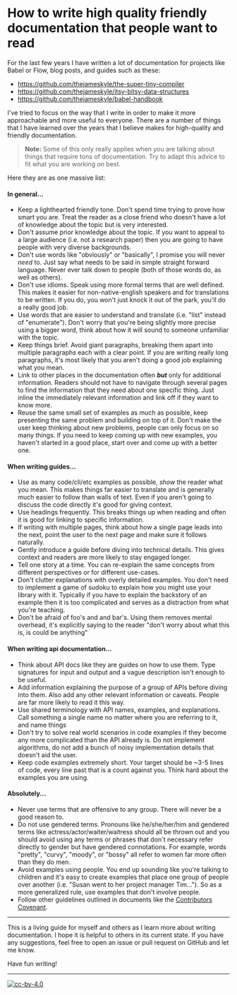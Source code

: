 # How to write high quality friendly documentation that people want to read

For the last few years I have written a lot of documentation for projects like
Babel or Flow, blog posts, and guides such as these:

- https://github.com/thejameskyle/the-super-tiny-compiler
- https://github.com/thejameskyle/itsy-bitsy-data-structures
- https://github.com/thejameskyle/babel-handbook

I've tried to focus on the way that I write in order to make it more
approachable and more useful to everyone. There are a number of things that I
have learned over the years that I believe makes for high-quality and friendly
documentation.

> **Note:** Some of this only really applies when you are talking about things
> that require tons of documentation. Try to adapt this advice to fit what you
> are working on best.

Here they are as one massive list:

#### In general...

- Keep a lighthearted friendly tone. Don't spend time trying to prove how smart
  you are. Treat the reader as a close friend who doesn't have a lot of
  knowledge about the topic but is very interested.
- Don't assume prior knowledge about the topic. If you want to appeal to a
  large audience (i.e. not a research paper) then you are going to have people
  with very diverse backgrounds.
- Don't use words like "obviously" or "basically", I promise you will never
  *need* to. Just say what needs to be said in simple straight forward
  language. Never ever talk down to people (both of those words do, as well as
  others).
- Don't use idioms. Speak using more formal terms that are well defined. This
  makes it easier for non-native-english speakers and for translations to be
  written. If you do, you won't just knock it out of the park, you'll do a
  really good job.
- Use words that are easier to understand and translate (i.e. "list" instead
  of "enumerate"). Don't worry that you're being slightly more precise using a
  bigger word, think about how it will sound to someone unfamiliar with the
  topic.
- Keep things brief. Avoid giant paragraphs, breaking them apart into multiple
  paragraphs each with a clear point. If you are writing really long
  paragraphs, it's most likely that you aren't doing a good job explaining what
  you mean.
- Link to other places in the documentation often ***but*** only for additional
  information. Readers should not have to navigate through several pages to
  find the information that they need about one specific thing. Just inline the
  immediately relevant information and link off if they want to know more.
- Reuse the same small set of examples as much as possible, keep presenting the
  same problem and building on top of it. Don't make the user keep thinking
  about new problems, people can only focus on so many things. If you need to
  keep coming up with new examples, you haven't started in a good place, start
  over and come up with a better one.

#### When writing guides...

- Use as many code/cli/etc examples as possible, *show* the reader what you
  mean. This makes things far easier to translate and is generally much easier
  to follow than walls of text. Even if you aren't going to discuss the code
  directly it's good for giving context.
- Use headings frequently. This breaks things up when reading and often it is
  good for linking to specific information.
- If writing with multiple pages, think about how a single page leads into the
  next, point the user to the next page and make sure it follows naturally.
- Gently introduce a guide before diving into technical details. This gives
  context and readers are more likely to stay engaged longer.
- Tell one story at a time. You can re-explain the same concepts from different
  perspectives or for different use-cases.
- Don't clutter explanations with overly detailed examples. You don't need to
  implement a game of sudoku to explain how you might use your library with it.
  Typically if you have to explain the backstory of an example then it is too
  complicated and serves as a distraction from what you're teaching.
- Don't be afraid of foo's and and bar's. Using them removes mental overhead,
  it's explicitly saying to the reader "don't worry about what this is, is
  could be anything"

#### When writing api documentation...

- Think about API docs like they are guides on how to use them. Type signatures
  for input and output and a vague description isn't enough to be useful.
- Add information explaining the purpose of a group of APIs before diving into
  them. Also add any other relevant information or caveats. People are far more
  likely to read it this way.
- Use shared terminology with API names, examples, and explanations. Call
  something a single name no matter where you are referring to it, and name
  things
- Don't try to solve real world scenarios in code examples if they become any
  more complicated than the API already is. Do not implement algorithms, do not
  add a bunch of noisy implementation details that doesn't aid the user.
- Keep code examples extremely short. Your target should be ~3-5 lines of code,
  every line past that is a count against you. Think hard about the examples
  you are using.

#### Absolutely...

- Never use terms that are offensive to any group. There will never be a good
  reason to.
- Do not use gendered terms. Pronouns like he/she/her/him and gendered terms
  like actress/actor/waiter/waitress should all be thrown out and you should
  avoid using any terms or phrases that don't necessary refer directly to
  gender but have gendered connotations. For example, words "pretty", "curvy",
  "moody", or "bossy" all refer to women far more often than they do men.
- Avoid examples using people. You end up sounding like you're talking to
  children and it's easy to create examples that place one group of people over
  another (i.e. "Susan went to her project manager Tim..."). So as a more
  generalized rule, use examples that don't involve people.
- Follow other guidelines outlined in documents like the
  [Contributors Covenant](http://contributor-covenant.org/).

---

This is a living guide for myself and others as I learn more about writing
documentation. I hope it is helpful to others in its current state. If you have
any suggestions, feel free to open an issue or pull request on GitHub and let
me know.

Have fun writing!

---

[![cc-by-4.0](https://licensebuttons.net/l/by/4.0/80x15.png)](http://creativecommons.org/licenses/by/4.0/)
